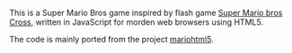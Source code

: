This is a Super Mario Bros game inspired by flash game [Super Mario bros Cross](http://www.explodingrabbit.com/games/super-mario-bros-crossover), written in JavaScript for morden web browsers using HTML5.

The code is mainly ported from the project [mariohtml5](https://github.com/robertkleffner/mariohtml5).